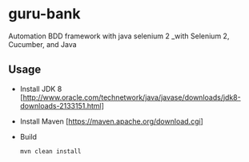 # guru-bank
Automation BDD framework with java selenium 2
_with Selenium 2, Cucumber, and Java


## Usage
- Install JDK 8 [http://www.oracle.com/technetwork/java/javase/downloads/jdk8-downloads-2133151.html]
- Install Maven [https://maven.apache.org/download.cgi]
- Build

    `mvn clean install`
